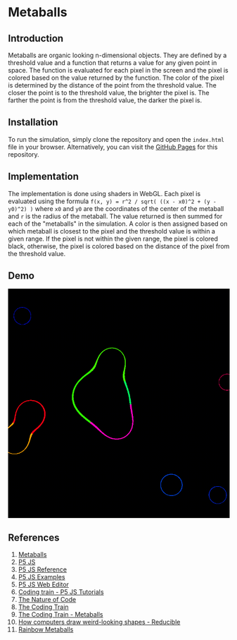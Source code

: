 # Metaballs

## Introduction

Metaballs are organic looking n-dimensional objects. They are defined by a threshold value and a function that returns a value for any given point in space. The function is evaluated for each pixel in the screen and the pixel is colored based on the value returned by the function. The color of the pixel is determined by the distance of the point from the threshold value. The closer the point is to the threshold value, the brighter the pixel is. The farther the point is from the threshold value, the darker the pixel is.

## Installation

To run the simulation, simply clone the repository and open the `index.html` file in your browser. Alternatively, you can visit the [GitHub Pages](https://ghostscypher.github.io/marching_squares/src/index.html) for this repository.

## Implementation

The implementation is done using shaders in WebGL. Each pixel is evaluated using the formula `f(x, y) = r^2 / sqrt( ((x - x0)^2 + (y - y0)^2) )` where `x0` and `y0` are the coordinates of the center of the metaball and `r` is the radius of the metaball. The value returned is then summed for each of the "metaballs" in the simulation. A color is then assigned based on which metaball is closest to the pixel and the threshold value is within a given range. If the pixel is not within the given range, the pixel is colored black, otherwise, the pixel is colored based on the distance of the pixel from the threshold value.

## Demo

![Metaballs](./screenshots/metaballs.gif)

## References

1. [Metaballs](https://en.wikipedia.org/wiki/Metaballs)
2. [P5 JS](https://p5js.org/)
3. [P5 JS Reference](https://p5js.org/reference/)
4. [P5 JS Examples](https://p5js.org/examples/)
5. [P5 JS Web Editor](https://editor.p5js.org/)
6. [Coding train - P5 JS Tutorials](https://www.youtube.com/user/shiffman/playlists?view=50&sort=dd&shelf_id=14)
7. [The Nature of Code](https://natureofcode.com/)
8. [The Coding Train](https://thecodingtrain.com/)
9. [The Coding Train - Metaballs](https://www.youtube.com/watch?v=ccYLb7cLB1I)
10. [How computers draw weird-looking shapes - Reducible](https://www.youtube.com/watch?v=6oMZb3yP_H8&ab_channel=Reducible)
11. [Rainbow Metaballs](https://openprocessing.org/sketch/838276/)